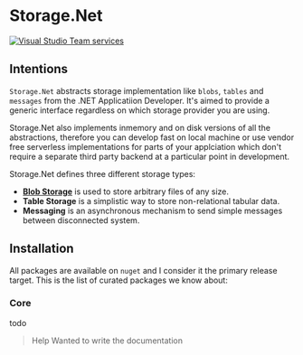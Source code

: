 # Storage.Net 

[![Visual Studio Team services](https://img.shields.io/vso/build/aloneguid/0227dea8-0e2f-40c1-b170-2e8830087355/15.svg)]()

## Intentions

`Storage.Net` abstracts storage implementation like `blobs`, `tables` and `messages` from the .NET Applicatiion Developer. It's aimed to provide a generic interface regardless on which storage provider you are using.

Storage.Net also implements inmemory and on disk versions of all the abstractions, therefore you can develop fast on local machine or use vendor free serverless implementations for parts of your applciation which don't require a separate third party backend at a particular point in development.

Storage.Net defines three different storage types:

- [**Blob Storage**](doc/blob-storage/index.md) is used to store arbitrary files of any size.
- **Table Storage** is a simplistic way to store non-relational tabular data.
- **Messaging** is an asynchronous mechanism to send simple messages between disconnected system.

## Installation

All packages are available on `nuget` and I consider it the primary release target. This is the list of curated packages we know about:

### Core

todo

> Help Wanted to write the documentation